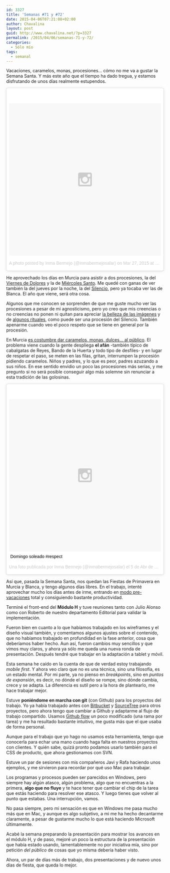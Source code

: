 ```yaml
---
id: 3327
title: 'Semanas #71 y #72'
date: 2015-04-06T07:21:08+02:00
author: Chavalina
layout: post
guid: http://www.chavalina.net/?p=3327
permalink: /2015/04/06/semanas-71-y-72/
categories:
  - Sólo mío
tags:
  - semanal
---
```

Vacaciones, caramelos, monas, procesiones… cómo no me va a gustar la Semana Santa. Y más este año que el tiempo ha dado tregua, y estamos disfrutando de unos días realmente estupendos.

<blockquote class="instagram-media" data-instgrm-version="4" style=" background:#FFF; border:0; border-radius:3px; box-shadow:0 0 1px 0 rgba(0,0,0,0.5),0 1px 10px 0 rgba(0,0,0,0.15); margin: 1px; max-width:658px; padding:0; width:99.375%; width:-webkit-calc(100% - 2px); width:calc(100% - 2px);"><div style="padding:8px;"> <div style=" background:#F8F8F8; line-height:0; margin-top:40px; padding:50% 0; text-align:center; width:100%;"> <div style=" background:url(data:image/png;base64,iVBORw0KGgoAAAANSUhEUgAAACwAAAAsCAMAAAApWqozAAAAGFBMVEUiIiI9PT0eHh4gIB4hIBkcHBwcHBwcHBydr+JQAAAACHRSTlMABA4YHyQsM5jtaMwAAADfSURBVDjL7ZVBEgMhCAQBAf//42xcNbpAqakcM0ftUmFAAIBE81IqBJdS3lS6zs3bIpB9WED3YYXFPmHRfT8sgyrCP1x8uEUxLMzNWElFOYCV6mHWWwMzdPEKHlhLw7NWJqkHc4uIZphavDzA2JPzUDsBZziNae2S6owH8xPmX8G7zzgKEOPUoYHvGz1TBCxMkd3kwNVbU0gKHkx+iZILf77IofhrY1nYFnB/lQPb79drWOyJVa/DAvg9B/rLB4cC+Nqgdz/TvBbBnr6GBReqn/nRmDgaQEej7WhonozjF+Y2I/fZou/qAAAAAElFTkSuQmCC); display:block; height:44px; margin:0 auto -44px; position:relative; top:-22px; width:44px;"></div></div><p style=" color:#c9c8cd; font-family:Arial,sans-serif; font-size:14px; line-height:17px; margin-bottom:0; margin-top:8px; overflow:hidden; padding:8px 0 7px; text-align:center; text-overflow:ellipsis; white-space:nowrap;"><a href="https://instagram.com/p/0v8DTvNso-/" style=" color:#c9c8cd; font-family:Arial,sans-serif; font-size:14px; font-style:normal; font-weight:normal; line-height:17px; text-decoration:none;" target="_top">A photo posted by Inma Bermejo (@inmabermejosalar)</a> on <time style=" font-family:Arial,sans-serif; font-size:14px; line-height:17px;" datetime="2015-03-27T23:08:34+00:00">Mar 27, 2015 at 4:08pm PDT</time></p></div></blockquote>
<script async defer src="//platform.instagram.com/en_US/embeds.js"></script>

He aprovechado los días en Murcia para asistir a dos procesiones, la del [Viernes de Dolores](http://www.laverdad.es/murcia/semana-santa/murcia/201502/27/viernes-dolores.html) y la de [Miércoles Santo](http://www.laverdad.es/murcia/semana-santa/murcia/201502/27/miercoles-santo.html). Me quedé con ganas de ver también la del jueves por la noche, la del [Silencio](http://www.laverdad.es/murcia/semana-santa/murcia/201502/27/jueves-santo.html#procesion2), pero ya tocaba ver las de Blanca. El año que viene, será otra cosa.

Algunos que me conocen se sorprenden de que me guste mucho ver las procesiones a pesar de mi agnosticismo, pero yo creo que mis creencias o no creencias no ponen ni quitan para apreciar [la belleza de las imágenes](https://www.flickr.com/photos/109568567@N03/13980388935/) y de [algunos rituales](https://www.flickr.com/photos/109568567@N03/sets/72157644202606066), como puede ser una procesión del Silencio. También apenarme cuando veo el poco respeto que se tiene en general por la procesión.

En Murcia [es costumbre dar caramelos, monas, dulces… al público](http://gastronomiaycuriosidades.blogspot.com.es/2014/04/los-caramelos-y-la-semana-santa-de.html). El problema viene cuando la gente despliega **el afán** -también típico de cabalgatas de Reyes, Bando de la Huerta y todo tipo de desfiles- y en lugar de respetar el paso, se meten en las filas, gritan, interrumpen la procesión pidiendo caramelos. Niños y padres, y lo que es peor, padres azuzando a sus niños. En ese sentido envidio un poco las procesiones más serias, y me pregunto si no será posible conseguir algo más solemne sin renunciar a esta tradición de las golosinas.

<blockquote class="instagram-media" data-instgrm-captioned data-instgrm-version="4" style=" background:#FFF; border:0; border-radius:3px; box-shadow:0 0 1px 0 rgba(0,0,0,0.5),0 1px 10px 0 rgba(0,0,0,0.15); margin: 1px; max-width:658px; padding:0; width:99.375%; width:-webkit-calc(100% - 2px); width:calc(100% - 2px);"><div style="padding:8px;"> <div style=" background:#F8F8F8; line-height:0; margin-top:40px; padding:50% 0; text-align:center; width:100%;"> <div style=" background:url(data:image/png;base64,iVBORw0KGgoAAAANSUhEUgAAACwAAAAsCAMAAAApWqozAAAAGFBMVEUiIiI9PT0eHh4gIB4hIBkcHBwcHBwcHBydr+JQAAAACHRSTlMABA4YHyQsM5jtaMwAAADfSURBVDjL7ZVBEgMhCAQBAf//42xcNbpAqakcM0ftUmFAAIBE81IqBJdS3lS6zs3bIpB9WED3YYXFPmHRfT8sgyrCP1x8uEUxLMzNWElFOYCV6mHWWwMzdPEKHlhLw7NWJqkHc4uIZphavDzA2JPzUDsBZziNae2S6owH8xPmX8G7zzgKEOPUoYHvGz1TBCxMkd3kwNVbU0gKHkx+iZILf77IofhrY1nYFnB/lQPb79drWOyJVa/DAvg9B/rLB4cC+Nqgdz/TvBbBnr6GBReqn/nRmDgaQEej7WhonozjF+Y2I/fZou/qAAAAAElFTkSuQmCC); display:block; height:44px; margin:0 auto -44px; position:relative; top:-22px; width:44px;"></div></div> <p style=" margin:8px 0 0 0; padding:0 4px;"> <a href="https://instagram.com/p/1GBToZNsnH/" style=" color:#000; font-family:Arial,sans-serif; font-size:14px; font-style:normal; font-weight:normal; line-height:17px; text-decoration:none; word-wrap:break-word;" target="_top">Domingo soleado #respect</a></p> <p style=" color:#c9c8cd; font-family:Arial,sans-serif; font-size:14px; line-height:17px; margin-bottom:0; margin-top:8px; overflow:hidden; padding:8px 0 7px; text-align:center; text-overflow:ellipsis; white-space:nowrap;">Una foto publicada por Inma Bermejo (@inmabermejosalar) el <time style=" font-family:Arial,sans-serif; font-size:14px; line-height:17px;" datetime="2015-04-05T12:57:46+00:00">5 de Abr de 2015 a la(s) 5:57 PDT</time></p></div></blockquote>
<script async defer src="//platform.instagram.com/en_US/embeds.js"></script>


Así que, pasada la Semana Santa, nos quedan las Fiestas de Primavera en Murcia y Blanca, y tengo algunos días libres. En el trabajo, intenté aprovechar mucho los días antes de irme, entrando en [modo pre-vacaciones](http://canasto.es/2007/04/pre-vacaciones/) total y consiguiendo bastante productividad.

Terminé el front-end del **Módulo H** y tuve reuniones tanto con Julio Alonso como con Roberto de nuestro departamento Editorial para validar la implementación. 

Fueron bien en cuanto a lo que habíamos trabajado en los wireframes y el diseño visual también, y comentamos algunos ajustes sobre el contenido, que no habíamos trabajado en profundidad en la fase anterior, cosa que deberíamos haber hecho. Aun así, fueron cambios muy sencillos y que vimos muy claros, y ahora ya sólo me queda una nueva ronda de presentación. Después tendré que trabajar en la adaptación a tablet y móvil.

Esta semana he caído en la cuenta de que de verdad estoy trabajando _mobile first_. Y ahora veo claro que no es una técnica, sino una filosofía, es un estado mental. Por mi parte, ya no pienso en _breakpoints_, sino en _puntos de expansión_, es decir, no dónde el diseño se rompe, sino dónde cambia, crece y se adapta. La diferencia es sutil pero a la hora de plantearlo, me hace trabajar mejor.

Estuve **poniéndome en marcha con git** (con Github) para los proyectos del trabajo. Yo ya había trabajado antes con [Bitbucket](https://bitbucket.org/) y [SourceTree](http://www.sourcetreeapp.com/) para otros proyectos, pero ahora tengo que cambiar a Github y adaptarme al flujo de trabajo compartido. Usamos [Github flow](https://guides.github.com/introduction/flow/) un poco modificado (una rama por tarea) y me ha resultado bastante intuitivo, me gusta más que el que usaba de forma personal.

Aunque para el trabajo que yo hago no usamos esta herramienta, tengo que conocerla para echar una mano cuando haga falta en nuestros proyectos con clientes. Y quién sabe, quizá pronto podamos usarlo también para el CSS de producto, que ahora gestionamos con SVN.

Estuve un par de sesiones con mis compañeros Javi y Rafa haciendo unos ejemplos, y me sirvieron para recordar por qué uso Mac para trabajar. 

Los programas y procesos pueden ser parecidos en Windows, pero siempre hay algún atasco, algún problema, algo que no encuentras a la primera, **algo que no fluye** y te hace tener que cambiar el chip de la tarea que estás haciendo para resolver ese atasco. Y luego tienes que volver al punto que estabas. Una interrupción, vamos.

No pasa siempre, pero mi sensación es que en Windows me pasa mucho más que en Mac, y aunque es algo subjetivo, a mi me ha hecho decantarme claramente, a pesar de gustarme mucho lo que está haciendo Microsoft últimamente.

Acabé la semana preparando la presentación para mostrar los avances en el módulo H, y de paso, mejoré un poco la estructura de la presentación que había estado usando, lamentablemente no por iniciativa mía, sino por petición _del público_ de cosas que yo misma debería haber visto. 

Ahora, un par de días más de trabajo, dos presentaciones y de nuevo unos días de fiesta, que queda lo mejor.